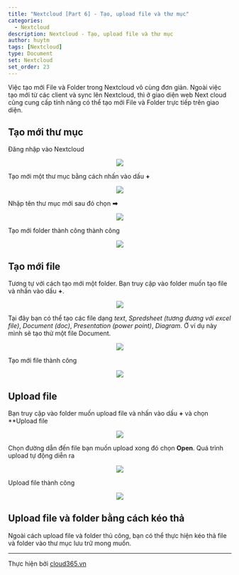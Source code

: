 ```yaml
---
title: "Nextcloud [Part 6] - Tạo, upload file và thư mục"
categories:
  - Nextcloud
description: Nextcloud - Tạo, upload file và thư mục
author: huytm
tags: [Nextcloud]
type: Document
set: Nextcloud
set_order: 23
---
```


Việc tạo mới File và Folder trong Nextcloud vô cùng đơn giản. Ngoài việc tạo mới từ các client và sync lên Nextcloud, thì ở giao diện web Next cloud cũng cung cấp tính năng có thể tạo mới File và Folder trực tiếp trên giao diện.

## Tạo mới thư mục

Đăng nhập vào Nextcloud

<p align="center">
<img src="/images/img-nextcloud/part1/nextcloud1-8.png">
</p>

Tạo mới một thư mục bằng cách nhấn vào dấu **+**

<p align="center">
<img src="/images/img-nextcloud/part2/nextcloud2-1.png">
</p>

Nhập tên thư mục mới sau đó chọn **➡**

<p align="center">
<img src="/images/img-nextcloud/part2/nextcloud2-2.png">
</p>

Tạo mới folder thành công thành công 

<p align="center">
<img src="/images/img-nextcloud/part2/nextcloud2-4.png">
</p>

## Tạo mới file

Tương tự với cách tạo mới một folder. Bạn truy cập vào folder muốn tạo file và nhấn vào dấu **+**. 

<p align="center">
<img src="/images/img-nextcloud/part2/nextcloud2-5.png">
</p>

Tại đây bạn có thể tạo các file dạng *text*, *Spredsheet (tương đương với excel file)*, *Document (doc)*, *Presentation (power point)*, *Diagram*. Ở ví dụ này mình sẽ tạo thử một file Document.

<p align="center">
<img src="/images/img-nextcloud/part2/nextcloud2-6.png">
</p>

Tạo mới file thành công

<p align="center">
<img src="/images/img-nextcloud/part2/nextcloud2-7.png">
</p>

## Upload file

Bạn truy cập vào folder muốn upload file và nhấn vào dấu **+** và chọn **Upload file

<p align="center">
<img src="/images/img-nextcloud/part2/nextcloud2-8.png">
</p>

Chọn đường dẫn đến file bạn muốn upload xong đó chọn **Open**. Quá trình upload tự động diễn ra

<p align="center">
<img src="/images/img-nextcloud/part2/nextcloud2-9.png">
</p>

Upload file thành công 

<p align="center">
<img src="/images/img-nextcloud/part2/nextcloud2-10.png">
</p>

## Upload file và folder bằng cách kéo thả

Ngoài cách upload file và folder thủ công, bạn có thể  thực hiện kéo thả file và folder vào thư mục lưu trữ mong muốn.


---

Thực hiện bởi <a href="https://cloud365.vn/" target="_blank">cloud365.vn</a>

